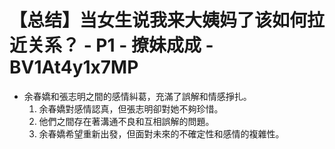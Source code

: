 # 【总结】当女生说我来大姨妈了该如何拉近关系？ - P1 - 撩妹成成 - BV1At4y1x7MP

-   余春嬌和張志明之間的感情糾葛，充滿了誤解和情感掙扎。
    1.  余春嬌對感情認真，但張志明卻對她不夠珍惜。
    2.  他們之間存在著溝通不良和互相誤解的問題。
    3.  余春嬌希望重新出發，但面對未來的不確定性和感情的複雜性。